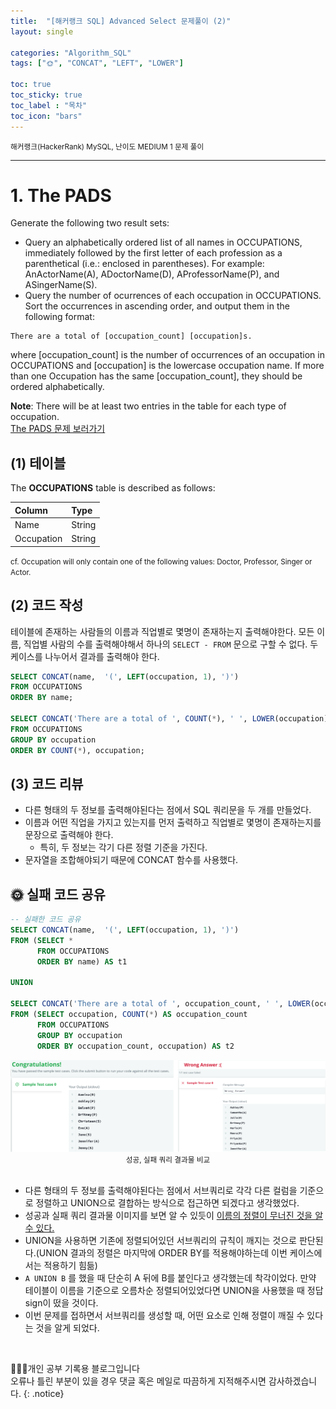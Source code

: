 ```yaml
---
title:  "[해커랭크 SQL] Advanced Select 문제풀이 (2)"
layout: single

categories: "Algorithm_SQL"
tags: ["🌞", "CONCAT", "LEFT", "LOWER"]

toc: true
toc_sticky: true
toc_label : "목차"
toc_icon: "bars"
---
```


<small>해커랭크(HackerRank) MySQL, 난이도 MEDIUM 1 문제 풀이</small>

***

# 1. The PADS
Generate the following two result sets:

- Query an alphabetically ordered list of all names in OCCUPATIONS, immediately followed by the first letter of each profession as a parenthetical (i.e.: enclosed in parentheses). For example: AnActorName(A), ADoctorName(D), AProfessorName(P), and ASingerName(S).
- Query the number of ocurrences of each occupation in OCCUPATIONS. Sort the occurrences in ascending order, and output them in the following format:

```
There are a total of [occupation_count] [occupation]s.
```
where [occupation_count] is the number of occurrences of an occupation in OCCUPATIONS and [occupation] is the lowercase occupation name. If more than one Occupation has the same [occupation_count], they should be ordered alphabetically.

**Note**: There will be at least two entries in the table for each type of occupation.<br>
[The PADS 문제 보러가기](https://www.hackerrank.com/challenges/the-pads/problem?isFullScreen=true)


## (1) 테이블
The **OCCUPATIONS** table is described as follows:

| Column | Type |
|:-------|:-----|
| Name | String |
| Occupation | String |

<small>cf. Occupation will only contain one of the following values: Doctor, Professor, Singer or Actor.</small>

## (2) 코드 작성
테이블에 존재하는 사람들의 이름과 직업별로 몇명이 존재하는지 출력해야한다. 모든 이름, 직업별 사람의 수를 출력해야해서 하나의 ```SELECT - FROM``` 문으로 구할 수 없다. 두 케이스를 나누어서 결과를 출력해야 한다.

```sql
SELECT CONCAT(name,  '(', LEFT(occupation, 1), ')')
FROM OCCUPATIONS 
ORDER BY name;

SELECT CONCAT('There are a total of ', COUNT(*), ' ', LOWER(occupation), 's.')
FROM OCCUPATIONS 
GROUP BY occupation
ORDER BY COUNT(*), occupation;
```

## (3) 코드 리뷰
- 다른 형태의 두 정보를 출력해야된다는 점에서 SQL 쿼리문을 두 개를 만들었다.
- 이름과 어떤 직업을 가지고 있는지를 먼저 출력하고 직업별로 몇명이 존재하는지를 문장으로 출력해야 한다.
  - 특히, 두 정보는 각기 다른 정렬 기준을 가진다.
- 문자열을 조합해야되기 때문에 CONCAT 함수를 사용했다.


## 🌞 실패 코드 공유
```sql
-- 실패한 코드 공유
SELECT CONCAT(name,  '(', LEFT(occupation, 1), ')')
FROM (SELECT * 
      FROM OCCUPATIONS 
      ORDER BY name) AS t1

UNION

SELECT CONCAT('There are a total of ', occupation_count, ' ', LOWER(occupation), 's.')
FROM (SELECT occupation, COUNT(*) AS occupation_count 
      FROM OCCUPATIONS 
      GROUP BY occupation
      ORDER BY occupation_count, occupation) AS t2
```

<div style="text-align : center;">
<img src="/assets/images/algorithm/hackerrank_11.png">
</div>
<center><small>성공, 실패 쿼리 결과물 비교</small></center>

<br>

- 다른 형태의 두 정보를 출력해야된다는 점에서 서브쿼리로 각각 다른 컬럼을 기준으로 정렬하고 UNION으로 결합하는 방식으로 접근하면 되겠다고 생각했었다.
- 성공과 실패 쿼리 결과물 이미지를 보면 알 수 있듯이 <u>이름의 정렬이 무너진 것을 알 수 있다.</u>
- UNION을 사용하면 기존에 정렬되어있던 서브쿼리의 규칙이 깨지는 것으로 판단된다.(UNION 결과의 정렬은 마지막에 ORDER BY를 적용해야하는데 이번 케이스에서는 적용하기 힘듦)
- ```A UNION B``` 를 했을 때 단순히 A 뒤에 B를 붙인다고 생각했는데 착각이었다. 만약 테이블이 이름을 기준으로 오름차순 정렬되어있었다면 UNION을 사용했을 때 정답 sign이 떴을 것이다.
- 이번 문제를 접하면서 서브쿼리를 생성할 때, 어떤 요소로 인해 정렬이 깨질 수 있다는 것을 알게 되었다.

<br>

👩🏻‍💻개인 공부 기록용 블로그입니다
<br>오류나 틀린 부분이 있을 경우 댓글 혹은 메일로 따끔하게 지적해주시면 감사하겠습니다.
{: .notice}